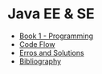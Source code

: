 # Java EE & SE

* [Book 1 - Programming](Book%201%20-%20Programming.md)
* [Code Flow](Code%20Flow.md)
* [Erros and Solutions](Errors%20and%20Solutions.md)
* [Bibliography](Bibliography.md)
